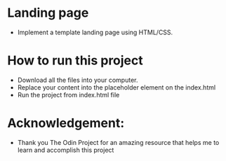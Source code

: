 # Landing page
- Implement a template landing page using HTML/CSS.
# How to run this project
- Download all the files into your computer.
- Replace your content into  the placeholder element on the index.html
- Run the project from index.html file
# Acknowledgement:
- Thank you The Odin Project for an amazing resource that helps me to learn and accomplish this project
